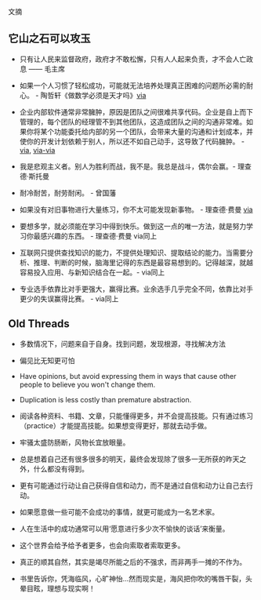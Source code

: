 文摘

## 它山之石可以攻玉

- 只有让人民来监督政府，政府才不敢松懈，只有人人起来负责，才不会人亡政息 —— 毛主席

- 如果一个人习惯了轻松成功，可能就无法培养处理真正困难的问题所必需的耐心。 - 陶哲轩《做数学必须是天才吗》[via](https://www.ruanyifeng.com/blog/2022/05/weekly-issue-207.html)

- 企业内部软件通常非常臃肿，原因是团队之间很难共享代码。企业是自上而下管理的，每个团队的经理管不到其他团队，这造成团队之间的沟通非常难。如果你将某个功能委托给内部的另一个团队，会带来大量的沟通和计划成本，并使你的开发计划依赖于别人，所以还不如自己动手，这导致了代码臃肿。 - [via](https://www.ruanyifeng.com/blog/2022/05/weekly-issue-206.html), [via-via](https://www.mailbox.my/blog/posts/why-enterprise-software-is-bloated/)
- 我是悲观主义者。别人为胜利而战，我不是。我总是战斗，偶尔会赢。- 理查德·斯托曼

- 耐冷耐苦，耐劳耐闲。 - 曾国藩
- 如果没有对旧事物进行大量练习，你不太可能发现新事物。 - 理查德·费曼 [via](https://www.ruanyifeng.com/blog/2022/04/weekly-issue-202.html)
- 要想多学，就必须能在学习中得到快乐。做到这一点的唯一方法，就是努力学习你最感兴趣的东西。 - 理查德·费曼 via同上
- 互联网只提供查找知识的能力，不提供处理知识、提取结论的能力。当需要分析、推理、判断的时候，脑海里记得的东西是最容易想到的。记得越深，就越容易投入应用、与新知识结合在一起。- via同上
- 专业选手依靠比对手更强大，赢得比赛。业余选手几乎完全不同，依靠比对手更少的失误赢得比赛。 - via同上


## Old Threads

- 多数情况下，问题来自于自身。找到问题，发现根源，寻找解决方法

- 偏见比无知更可怕

- Have opinions, but avoid expressing them in ways that cause other people to believe you won't change them.

- Duplication is less costly than premature abstraction.

- 阅读各种资料、书籍、文章，只能懂得更多，并不会提高技能。只有通过练习（practice）才能提高技能。如果想变得更好，那就去动手做。

- 牢骚太盛防肠断，风物长宜放眼量。

- 总是想着自己还有很多很多的明天，最终会发现除了很多一无所获的昨天之外，什么都没有得到。

- 更有可能通过行动让自己获得自信和动力，而不是通过自信和动力让自己去行动。

- 如果愿意做一些可能不会成功的事情，就更可能成为一名艺术家。

- 人在生活中的成功通常可以用‘愿意进行多少次不愉快的谈话’来衡量。

- 这个世界会给予给予者更多，也会向索取者索取更多。 

- 真正的顺其自然，其实是竭尽所能之后的不强求，而非两手一摊的不作为。

- 书里告诉你，凭海临风，心旷神怡…然而现实是，海风把你吹的嘴唇干裂，头晕目眩，理想与现实啊！


